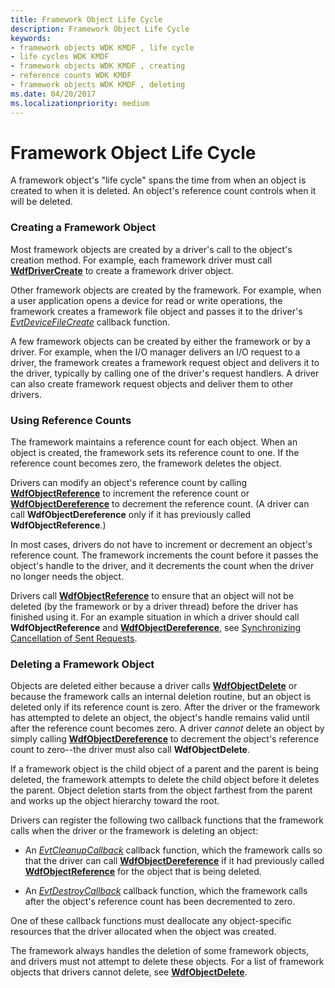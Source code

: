 ```yaml
---
title: Framework Object Life Cycle
description: Framework Object Life Cycle
keywords:
- framework objects WDK KMDF , life cycle
- life cycles WDK KMDF
- framework objects WDK KMDF , creating
- reference counts WDK KMDF
- framework objects WDK KMDF , deleting
ms.date: 04/20/2017
ms.localizationpriority: medium
---
```


# Framework Object Life Cycle





A framework object's "life cycle" spans the time from when an object is created to when it is deleted. An object's reference count controls when it will be deleted.

### Creating a Framework Object

Most framework objects are created by a driver's call to the object's creation method. For example, each framework driver must call [**WdfDriverCreate**](/windows-hardware/drivers/ddi/wdfdriver/nf-wdfdriver-wdfdrivercreate) to create a framework driver object.

Other framework objects are created by the framework. For example, when a user application opens a device for read or write operations, the framework creates a framework file object and passes it to the driver's [*EvtDeviceFileCreate*](/windows-hardware/drivers/ddi/wdfdevice/nc-wdfdevice-evt_wdf_device_file_create) callback function.

A few framework objects can be created by either the framework or by a driver. For example, when the I/O manager delivers an I/O request to a driver, the framework creates a framework request object and delivers it to the driver, typically by calling one of the driver's request handlers. A driver can also create framework request objects and deliver them to other drivers.

### Using Reference Counts

The framework maintains a reference count for each object. When an object is created, the framework sets its reference count to one. If the reference count becomes zero, the framework deletes the object.

Drivers can modify an object's reference count by calling [**WdfObjectReference**](./wdfobjectreference.md) to increment the reference count or [**WdfObjectDereference**](./wdfobjectdereference.md) to decrement the reference count. (A driver can call **WdfObjectDereference** only if it has previously called **WdfObjectReference**.)

In most cases, drivers do not have to increment or decrement an object's reference count. The framework increments the count before it passes the object's handle to the driver, and it decrements the count when the driver no longer needs the object.

Drivers call [**WdfObjectReference**](./wdfobjectreference.md) to ensure that an object will not be deleted (by the framework or by a driver thread) before the driver has finished using it. For an example situation in which a driver should call **WdfObjectReference** and [**WdfObjectDereference**](./wdfobjectdereference.md), see [Synchronizing Cancellation of Sent Requests](synchronizing-cancellation-of-sent-requests.md).

### Deleting a Framework Object

Objects are deleted either because a driver calls [**WdfObjectDelete**](/windows-hardware/drivers/ddi/wdfobject/nf-wdfobject-wdfobjectdelete) or because the framework calls an internal deletion routine, but an object is deleted only if its reference count is zero. After the driver or the framework has attempted to delete an object, the object's handle remains valid until after the reference count becomes zero. A driver *cannot* delete an object by simply calling [**WdfObjectDereference**](./wdfobjectdereference.md) to decrement the object's reference count to zero--the driver must also call **WdfObjectDelete**.

If a framework object is the child object of a parent and the parent is being deleted, the framework attempts to delete the child object before it deletes the parent. Object deletion starts from the object farthest from the parent and works up the object hierarchy toward the root.

Drivers can register the following two callback functions that the framework calls when the driver or the framework is deleting an object:

-   An [*EvtCleanupCallback*](/windows-hardware/drivers/ddi/wdfobject/nc-wdfobject-evt_wdf_object_context_cleanup) callback function, which the framework calls so that the driver can call [**WdfObjectDereference**](./wdfobjectdereference.md) if it had previously called [**WdfObjectReference**](./wdfobjectreference.md) for the object that is being deleted.

-   An [*EvtDestroyCallback*](/windows-hardware/drivers/ddi/wdfobject/nc-wdfobject-evt_wdf_object_context_destroy) callback function, which the framework calls after the object's reference count has been decremented to zero.

One of these callback functions must deallocate any object-specific resources that the driver allocated when the object was created.

The framework always handles the deletion of some framework objects, and drivers must not attempt to delete these objects. For a list of framework objects that drivers cannot delete, see [**WdfObjectDelete**](/windows-hardware/drivers/ddi/wdfobject/nf-wdfobject-wdfobjectdelete).

 

